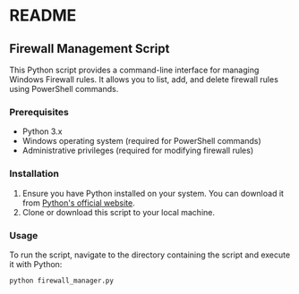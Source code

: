 # README

## Firewall Management Script

This Python script provides a command-line interface for managing Windows Firewall rules. It allows you to list, add, and delete firewall rules using PowerShell commands.

### Prerequisites

- Python 3.x
- Windows operating system (required for PowerShell commands)
- Administrative privileges (required for modifying firewall rules)

### Installation

1. Ensure you have Python installed on your system. You can download it from [Python's official website](https://www.python.org/).
2. Clone or download this script to your local machine.

### Usage

To run the script, navigate to the directory containing the script and execute it with Python:

```sh
python firewall_manager.py
